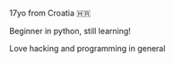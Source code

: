 17yo from Croatia 🇭🇷

Beginner in python, still learning!

Love hacking and programming in general

